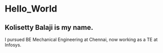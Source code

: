 # Hello_World
## Kolisetty Balaji is my name.
I pursued BE Mechanical Engineering at Chennai, now working as a TE at Infosys.
